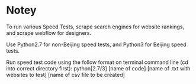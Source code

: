 # Notey
To run various Speed Tests, scrape search engines for website rankings, and scrape webflow for designers.

Use Python2.7 for non-Beijing speed tests, and Python3 for Beijing speed tests.

Run speed test code using the follow format on terminal command line (cd into correct directory first):
  python[2.7/3] [name of code] [name of .txt with websites to test] [name of csv file to be created]
